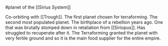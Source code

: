 #planet of the [[Sirius System]]

Co-orbiting with [[Trough]]. The first planet chosen for terraforming. The second most populated planet. The birthplace of a rebellion years ago. One that was brutally stomped down in retaliation from [[Siriopus]]. Has struggled to recuperate after it. The Terraforming granted the planet with very fertile ground and so it is the main food supplier for the entire empire. 